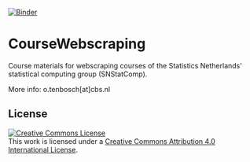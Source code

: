 [![Binder](https://mybinder.org/badge_logo.svg)](https://mybinder.org/v2/gh/SNStatComp/CourseWebscraping.git/master?filepath=20221118)
# CourseWebscraping
Course materials for webscraping courses of the Statistics Netherlands' statistical computing group (SNStatComp).

More info: o.tenbosch[at]cbs.nl

## License

[![Creative Commons License](https://i.creativecommons.org/l/by/4.0/88x31.png)](http://creativecommons.org/licenses/by/4.0/)  
This work is licensed under a [Creative Commons Attribution 4.0 International License](http://creativecommons.org/licenses/by/4.0/).

